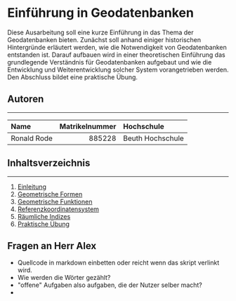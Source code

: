 # Einführung in Geodatenbanken

Diese Ausarbeitung soll eine kurze Einführung in das Thema der Geodatenbanken bieten. Zunächst soll anhand einiger historischen Hintergründe erläutert werden, wie die Notwendigkeit von Geodatenbanken entstanden ist. Darauf aufbauen wird in einer theoretischen Einführung das grundlegende Verständnis für Geodatenbanken aufgebaut und wie die Entwicklung und Weiterentwicklung solcher System vorangetrieben werden.
Den Abschluss bildet eine praktische Übung.

## Autoren
---
| Name             | Matrikelnummer| Hochschule       | 
|:-----------------|--------------:|:-----------------|
| Ronald Rode      | 885228        | Beuth Hochschule | 

## Inhaltsverzeichnis
---
1. [Einleitung](01_introduction.md)
2. [Geometrische Formen](02_datatypes.md)
3. [Geometrische Funktionen](03_operations.md)
4. [Referenzkoordinatensystem](04_coordinate_system.md)
5. [Räumliche Indizes](04_spatial_indexes.md)
6. [Praktische Übung](06_exercise.md)


## Fragen an Herr Alex
- Quellcode in markdown einbetten oder reicht wenn das skript verlinkt wird. 
- Wie werden die Wörter gezählt?
- "offene" Aufgaben also aufgaben, die der Nutzer selber macht?
- 